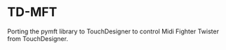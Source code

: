 # TD-MFT
Porting the pymft library to TouchDesigner to control Midi Fighter Twister from TouchDesigner.
